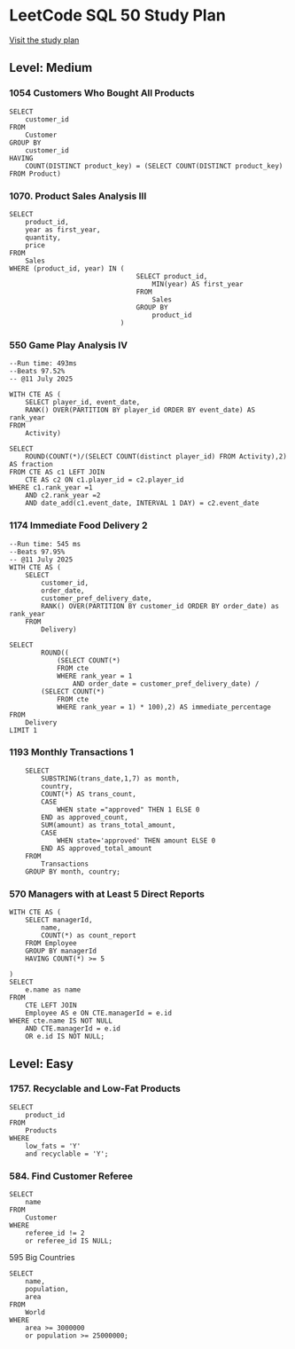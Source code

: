 # LeetCode SQL 50 Study Plan
[Visit the study plan](https://leetcode.com/studyplan/top-sql-50/)
## Level: Medium
### 1054 Customers Who Bought All Products
```
SELECT 
    customer_id
FROM 
    Customer
GROUP BY 
    customer_id
HAVING 
    COUNT(DISTINCT product_key) = (SELECT COUNT(DISTINCT product_key) FROM Product)
```

### 1070. Product Sales Analysis III
```
SELECT 
    product_id, 
    year as first_year, 
    quantity, 
    price
FROM 
    Sales
WHERE (product_id, year) IN (
                                SELECT product_id, 
                                    MIN(year) AS first_year
                                FROM 
                                    Sales
                                GROUP BY 
                                    product_id
                            )
```
### 550 Game Play Analysis IV
```
--Run time: 493ms
--Beats 97.52%
-- @11 July 2025

WITH CTE AS (
    SELECT player_id, event_date,
    RANK() OVER(PARTITION BY player_id ORDER BY event_date) AS rank_year
FROM
    Activity)

SELECT
    ROUND(COUNT(*)/(SELECT COUNT(distinct player_id) FROM Activity),2) AS fraction
FROM CTE AS c1 LEFT JOIN
    CTE AS c2 ON c1.player_id = c2.player_id
WHERE c1.rank_year =1
    AND c2.rank_year =2
    AND date_add(c1.event_date, INTERVAL 1 DAY) = c2.event_date
```
### 1174 Immediate Food Delivery 2
```
--Run time: 545 ms
--Beats 97.95%
-- @11 July 2025
WITH CTE AS (
    SELECT
        customer_id,
        order_date, 
        customer_pref_delivery_date, 
        RANK() OVER(PARTITION BY customer_id ORDER BY order_date) as rank_year
    FROM 
        Delivery)

SELECT 
		ROUND((
			(SELECT COUNT(*)
			FROM cte 
			WHERE rank_year = 1
			    AND order_date = customer_pref_delivery_date) / 
	    (SELECT COUNT(*)
			FROM cte 
			WHERE rank_year = 1) * 100),2) AS immediate_percentage
FROM 
    Delivery
LIMIT 1
```
### 1193 Monthly Transactions 1
```
    SELECT
        SUBSTRING(trans_date,1,7) as month,
        country,
        COUNT(*) AS trans_count,
        CASE 
            WHEN state ="approved" THEN 1 ELSE 0 
        END as approved_count,
        SUM(amount) as trans_total_amount, 
        CASE
            WHEN state='approved' THEN amount ELSE 0
        END AS approved_total_amount
    FROM
        Transactions
    GROUP BY month, country;
```
### 570 Managers with at Least 5 Direct Reports
```
WITH CTE AS (
    SELECT managerId,
        name,
        COUNT(*) as count_report
    FROM Employee
    GROUP BY managerId
    HAVING COUNT(*) >= 5

)
SELECT
    e.name as name
FROM 
    CTE LEFT JOIN
    Employee AS e ON CTE.managerId = e.id
WHERE cte.name IS NOT NULL
    AND CTE.managerId = e.id
    OR e.id IS NOT NULL;
```
## Level: Easy
### 1757. Recyclable and Low-Fat Products
```
SELECT 
	product_id
FROM 
	Products
WHERE
	low_fats = 'Y' 
	and recyclable = 'Y';
```

### 584. Find Customer Referee
```
SELECT
    name
FROM
    Customer
WHERE
    referee_id != 2 
    or referee_id IS NULL;
```

595 Big Countries  
```
SELECT
    name,
    population,
    area
FROM
    World
WHERE
    area >= 3000000
    or population >= 25000000;
```
